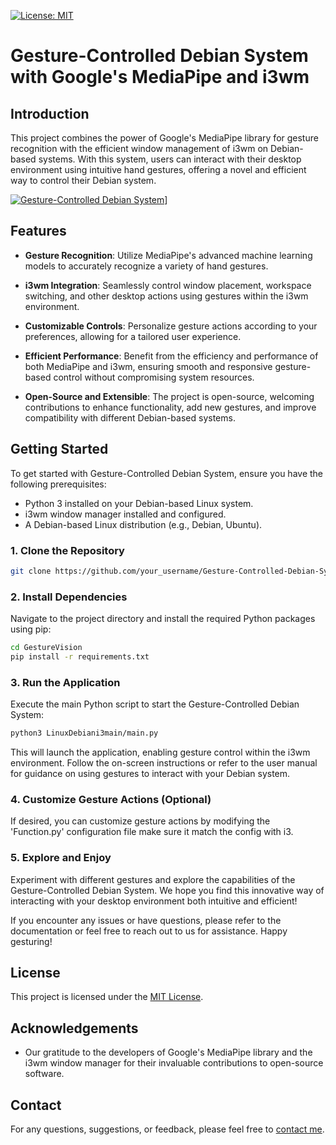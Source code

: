 [![License: MIT](https://img.shields.io/badge/License-MIT-yellow.svg)](https://opensource.org/licenses/MIT)

# Gesture-Controlled Debian System with Google's MediaPipe and i3wm

## Introduction

This project combines the power of Google's MediaPipe library for gesture recognition with the efficient window management of i3wm on Debian-based systems. With this system, users can interact with their desktop environment using intuitive hand gestures, offering a novel and efficient way to control their Debian system.

[![Gesture-Controlled Debian System](https://res.cloudinary.com/marcomontalbano/image/upload/v1710108882/video_to_markdown/images/video--fe7ee2e6580ced31f4b1501092a31c11-c05b58ac6eb4c4700831b2b3070cd403.jpg)](https://raw.githubusercontent.com/zangjiucheng/GestureVision/main/demo.mp4 "Gesture-Controlled Debian System]")]

## Features

- **Gesture Recognition**: Utilize MediaPipe's advanced machine learning models to accurately recognize a variety of hand gestures.
  
- **i3wm Integration**: Seamlessly control window placement, workspace switching, and other desktop actions using gestures within the i3wm environment.

- **Customizable Controls**: Personalize gesture actions according to your preferences, allowing for a tailored user experience.

- **Efficient Performance**: Benefit from the efficiency and performance of both MediaPipe and i3wm, ensuring smooth and responsive gesture-based control without compromising system resources.

- **Open-Source and Extensible**: The project is open-source, welcoming contributions to enhance functionality, add new gestures, and improve compatibility with different Debian-based systems.

## Getting Started

To get started with Gesture-Controlled Debian System, ensure you have the following prerequisites:

- Python 3 installed on your Debian-based Linux system.
- i3wm window manager installed and configured.
- A Debian-based Linux distribution (e.g., Debian, Ubuntu).

### 1. Clone the Repository

```bash
git clone https://github.com/your_username/Gesture-Controlled-Debian-System.git
```

### 2. Install Dependencies

Navigate to the project directory and install the required Python packages using pip:

```bash
cd GestureVision
pip install -r requirements.txt
```

### 3. Run the Application

Execute the main Python script to start the Gesture-Controlled Debian System:

```bash
python3 LinuxDebiani3main/main.py
```

This will launch the application, enabling gesture control within the i3wm environment. Follow the on-screen instructions or refer to the user manual for guidance on using gestures to interact with your Debian system.

### 4. Customize Gesture Actions (Optional)

If desired, you can customize gesture actions by modifying the 'Function.py' configuration file make sure it match the config with i3.

### 5. Explore and Enjoy

Experiment with different gestures and explore the capabilities of the Gesture-Controlled Debian System. We hope you find this innovative way of interacting with your desktop environment both intuitive and efficient!

If you encounter any issues or have questions, please refer to the documentation or feel free to reach out to us for assistance. Happy gesturing!

## License

This project is licensed under the [MIT License](LICENSE).

## Acknowledgements

- Our gratitude to the developers of Google's MediaPipe library and the i3wm window manager for their invaluable contributions to open-source software.

## Contact

For any questions, suggestions, or feedback, please feel free to [contact me](mailto:jiucheng.zang@proton.me).

